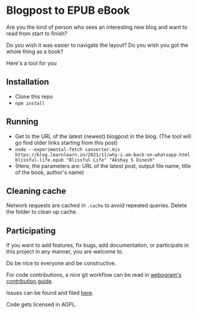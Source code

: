 # Blogpost to EPUB eBook

Are you the kind of person who sees an interesting new blog and want to read from start to finish?

Do you wish it was easier to navigate the layout? Do you wish you got the whole thing as a book?

Here's a tool for you

## Installation

* Clone this repo
* `npm install`


## Running

* Get to the URL of the latest (newest) blogpost in the blog. (The tool will go find older links starting from this post)
* `node --experimental-fetch converter.mjs https://blog.learnlearn.in/2021/11/why-i-am-back-on-whatsapp.html blissful-life.epub "Blissful Life" "Akshay S Dinesh"`
* (Here, the parameters are: URL of the latest post, output file name, title of the book, author's name)

## Cleaning cache

Network requests are cached in `.cache` to avoid repeated queries. Delete the folder to clean up cache.

## Participating

If you want to add features, fix bugs, add documentation, or participate in this project in any manner, you are welcome to.

Do be nice to everyone and be constructive.

For code contributions, a nice git workflow can be read in [webogram's contribution guide](https://github.com/zhukov/webogram/blob/master/CONTRIBUTING.md).

Issues can be found and filed [here](https://github.com/asdofindia/blogspot-to-ebook/issues).

Code gets licensed in AGPL.